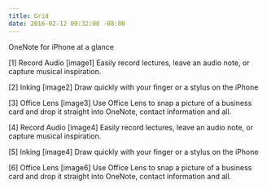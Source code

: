 ```yaml
---
title: Grid
date: 2016-02-12 09:32:00 -08:00
---
```


OneNote for iPhone at a glance

[1] Record Audio [image1]
Easily record lectures, leave an audio note, or capture musical inspiration.

[2] Inking [image2]
Draw quickly with your finger or a stylus on the iPhone

[3] Office Lens [image3]
Use Office Lens to snap a picture of a business card and drop it straight into OneNote, contact information and all.

[4] Record Audio [image4]
Easily record lectures, leave an audio note, or capture musical inspiration.

[5] Inking [image4]
Draw quickly with your finger or a stylus on the iPhone

[6] Office Lens [image6]
Use Office Lens to snap a picture of a business card and drop it straight into OneNote, contact information and all.